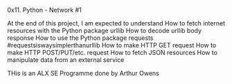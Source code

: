 0x11. Python - Network #1

At the end of this project, I am expected to understand
How to fetch internet resources with the Python package urllib
How to decode urllib body response
How to use the Python package requests #requestsiswaysimplerthanurllib
How to make HTTP GET request
How to make HTTP POST/PUT/etc. request
How to fetch JSON resources
How to manipulate data from an external service

THis is an ALX SE Programme done by Arthur Owens
